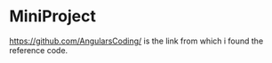 # MiniProject

https://github.com/AngularsCoding/ is the link from which i found the reference code.
